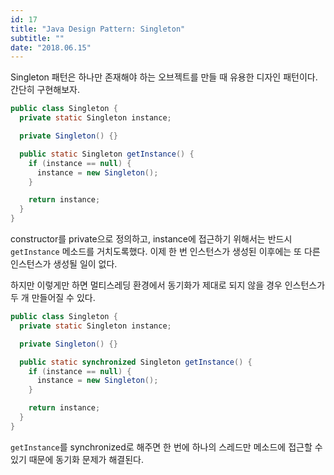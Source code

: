 ```yaml
---
id: 17
title: "Java Design Pattern: Singleton"
subtitle: ""
date: "2018.06.15"
---
```


Singleton 패턴은 하나만 존재해야 하는 오브젝트를 만들 때 유용한 디자인 패턴이다. 간단히 구현해보자.

```java
public class Singleton {
  private static Singleton instance;

  private Singleton() {}

  public static Singleton getInstance() {
    if (instance == null) {
      instance = new Singleton();
    }

    return instance;
  }
}
```

constructor를 private으로 정의하고, instance에 접근하기 위해서는 반드시 `getInstance` 메소드를 거치도록했다. 이제 한 번 인스턴스가 생성된 이후에는 또 다른 인스턴스가 생성될 일이 없다.

하지만 이렇게만 하면 멀티스레딩 환경에서 동기화가 제대로 되지 않을 경우 인스턴스가 두 개 만들어질 수 있다.

```java
public class Singleton {
  private static Singleton instance;

  private Singleton() {}

  public static synchronized Singleton getInstance() {
    if (instance == null) {
      instance = new Singleton();
    }

    return instance;
  }
}
```

`getInstance`를 synchronized로 해주면 한 번에 하나의 스레드만 메소드에 접근할 수 있기 때문에 동기화 문제가 해결된다.
